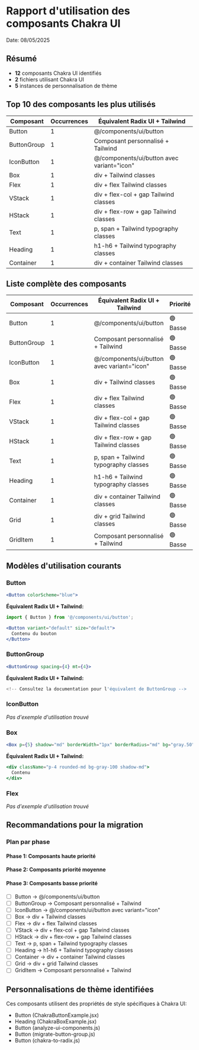 # Rapport d'utilisation des composants Chakra UI

Date: 08/05/2025

## Résumé

- **12** composants Chakra UI identifiés
- **2** fichiers utilisant Chakra UI
- **5** instances de personnalisation de thème

## Top 10 des composants les plus utilisés

| Composant | Occurrences | Équivalent Radix UI + Tailwind |
|-----------|-------------|---------------------------------|
| Button | 1 | @/components/ui/button |
| ButtonGroup | 1 | Composant personnalisé + Tailwind |
| IconButton | 1 | @/components/ui/button avec variant="icon" |
| Box | 1 | div + Tailwind classes |
| Flex | 1 | div + flex Tailwind classes |
| VStack | 1 | div + flex-col + gap Tailwind classes |
| HStack | 1 | div + flex-row + gap Tailwind classes |
| Text | 1 | p, span + Tailwind typography classes |
| Heading | 1 | h1-h6 + Tailwind typography classes |
| Container | 1 | div + container Tailwind classes |

## Liste complète des composants

| Composant | Occurrences | Équivalent Radix UI + Tailwind | Priorité |
|-----------|-------------|----------------------------------|----------|
| Button | 1 | @/components/ui/button | 🟢 Basse |
| ButtonGroup | 1 | Composant personnalisé + Tailwind | 🟢 Basse |
| IconButton | 1 | @/components/ui/button avec variant="icon" | 🟢 Basse |
| Box | 1 | div + Tailwind classes | 🟢 Basse |
| Flex | 1 | div + flex Tailwind classes | 🟢 Basse |
| VStack | 1 | div + flex-col + gap Tailwind classes | 🟢 Basse |
| HStack | 1 | div + flex-row + gap Tailwind classes | 🟢 Basse |
| Text | 1 | p, span + Tailwind typography classes | 🟢 Basse |
| Heading | 1 | h1-h6 + Tailwind typography classes | 🟢 Basse |
| Container | 1 | div + container Tailwind classes | 🟢 Basse |
| Grid | 1 | div + grid Tailwind classes | 🟢 Basse |
| GridItem | 1 | Composant personnalisé + Tailwind | 🟢 Basse |

## Modèles d'utilisation courants

### Button

```jsx
<Button colorScheme="blue">
```

**Équivalent Radix UI + Tailwind:**

```jsx
import { Button } from '@/components/ui/button';

<Button variant="default" size="default">
  Contenu du bouton
</Button>
```

### ButtonGroup

```jsx
<ButtonGroup spacing={4} mt={4}>
```

**Équivalent Radix UI + Tailwind:**

```jsx
<!-- Consultez la documentation pour l'équivalent de ButtonGroup -->
```

### IconButton

*Pas d'exemple d'utilisation trouvé*

### Box

```jsx
<Box p={5} shadow="md" borderWidth="1px" borderRadius="md" bg="gray.50" w="100%">
```

**Équivalent Radix UI + Tailwind:**

```jsx
<div className="p-4 rounded-md bg-gray-100 shadow-md">
  Contenu
</div>
```

### Flex

*Pas d'exemple d'utilisation trouvé*

## Recommandations pour la migration

### Plan par phase

#### Phase 1: Composants haute priorité



#### Phase 2: Composants priorité moyenne



#### Phase 3: Composants basse priorité

- [ ] Button → @/components/ui/button
- [ ] ButtonGroup → Composant personnalisé + Tailwind
- [ ] IconButton → @/components/ui/button avec variant="icon"
- [ ] Box → div + Tailwind classes
- [ ] Flex → div + flex Tailwind classes
- [ ] VStack → div + flex-col + gap Tailwind classes
- [ ] HStack → div + flex-row + gap Tailwind classes
- [ ] Text → p, span + Tailwind typography classes
- [ ] Heading → h1-h6 + Tailwind typography classes
- [ ] Container → div + container Tailwind classes
- [ ] Grid → div + grid Tailwind classes
- [ ] GridItem → Composant personnalisé + Tailwind

## Personnalisations de thème identifiées

Ces composants utilisent des propriétés de style spécifiques à Chakra UI:

- Button (ChakraButtonExample.jsx)
- Heading (ChakraBoxExample.jsx)
- Button (analyze-ui-components.js)
- Button (migrate-button-group.js)
- Button (chakra-to-radix.js)

